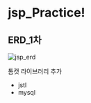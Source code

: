 # jsp_Practice!


## ERD_1차

![jsp_erd](https://user-images.githubusercontent.com/108961843/227095351-310d8e54-4c70-4ae7-83bc-7ca2c1666471.png)


톰캣 라이브러리 추가
+ jstl
+ mysql
